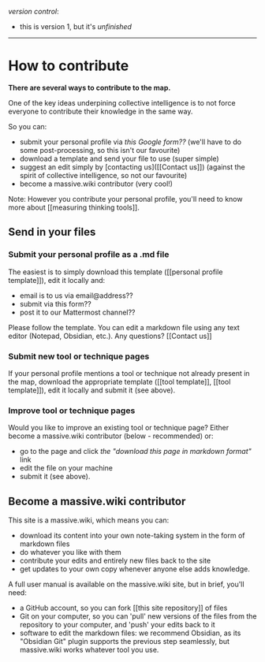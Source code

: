 *version control*: 

* this is version 1, but it's *unfinished*

---

# How to contribute
**There are several ways to contribute to the map.**

One of the key ideas underpining collective intelligence is to not force everyone to contribute their knowledge in the same way.

So you can:

* submit your personal profile via *this Google form??* (we'll have to do some post-processing, so this isn't our favourite)
* download a template and send your file to use (super simple)
* suggest an edit simply by [contacting us]([[Contact us]]) (against the spirit of collective intelligence, so not our favourite)
* become a massive.wiki contributor (very cool!)

Note: However you contribute your personal profile,  you'll need to know more about [[measuring thinking tools]].

## Send in your files
### Submit your personal profile as a .md file
The easiest is to simply download this template ([[personal profile template]]), edit it locally and:

* email is to us via email@address??
* submit via this form??
* post it to our Mattermost channel??

Please follow the template. You can edit a markdown file using any text editor (Notepad, Obsidian, etc.). Any questions? [[Contact us]]

### Submit new tool or technique pages
If your personal profile mentions a tool or technique not already present in the map, download the appropriate  template ([[tool template]], [[tool template]]), edit it locally and submit it (see above).

### Improve tool or technique pages
Would you like to improve an existing tool or technique page? Either become a massive.wiki contributor (below - recommended) or:

* go to the page and click *the "download this page in markdown format"* link
* edit the file on your machine
* submit it (see above).

## Become a massive.wiki contributor
This site is a massive.wiki, which means you can:

* download its content into your own note-taking system in the form of markdown files
* do whatever you like with them
* contribute your edits and entirely new files back to the site
* get updates to your own copy whenever anyone else adds knowledge.


A full user manual is available on the massive.wiki site, but in brief, you'll need:

* a GitHub account, so you can fork [[this site repository]] of files
* Git on your computer, so you can 'pull' new versions of the files from the repository to your computer, and 'push' your edits back to it
* software to edit the markdown files: we recommend Obsidian, as its "Obsidian Git" plugin supports the previous step seamlessly, but massive.wiki works whatever tool you use.